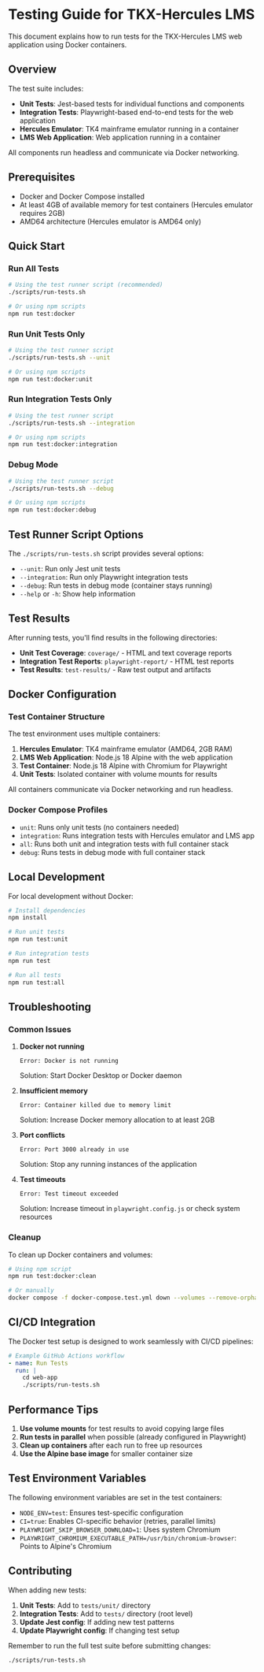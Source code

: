 # Testing Guide for TKX-Hercules LMS

This document explains how to run tests for the TKX-Hercules LMS web application using Docker containers.

## Overview

The test suite includes:
- **Unit Tests**: Jest-based tests for individual functions and components
- **Integration Tests**: Playwright-based end-to-end tests for the web application
- **Hercules Emulator**: TK4 mainframe emulator running in a container
- **LMS Web Application**: Web application running in a container

All components run headless and communicate via Docker networking.

## Prerequisites

- Docker and Docker Compose installed
- At least 4GB of available memory for test containers (Hercules emulator requires 2GB)
- AMD64 architecture (Hercules emulator is AMD64 only)

## Quick Start

### Run All Tests
```bash
# Using the test runner script (recommended)
./scripts/run-tests.sh

# Or using npm scripts
npm run test:docker
```

### Run Unit Tests Only
```bash
# Using the test runner script
./scripts/run-tests.sh --unit

# Or using npm scripts
npm run test:docker:unit
```

### Run Integration Tests Only
```bash
# Using the test runner script
./scripts/run-tests.sh --integration

# Or using npm scripts
npm run test:docker:integration
```

### Debug Mode
```bash
# Using the test runner script
./scripts/run-tests.sh --debug

# Or using npm scripts
npm run test:docker:debug
```

## Test Runner Script Options

The `./scripts/run-tests.sh` script provides several options:

- `--unit`: Run only Jest unit tests
- `--integration`: Run only Playwright integration tests
- `--debug`: Run tests in debug mode (container stays running)
- `--help` or `-h`: Show help information

## Test Results

After running tests, you'll find results in the following directories:

- **Unit Test Coverage**: `coverage/` - HTML and text coverage reports
- **Integration Test Reports**: `playwright-report/` - HTML test reports
- **Test Results**: `test-results/` - Raw test output and artifacts

## Docker Configuration

### Test Container Structure

The test environment uses multiple containers:

1. **Hercules Emulator**: TK4 mainframe emulator (AMD64, 2GB RAM)
2. **LMS Web Application**: Node.js 18 Alpine with the web application
3. **Test Container**: Node.js 18 Alpine with Chromium for Playwright
4. **Unit Tests**: Isolated container with volume mounts for results

All containers communicate via Docker networking and run headless.

### Docker Compose Profiles

- `unit`: Runs only unit tests (no containers needed)
- `integration`: Runs integration tests with Hercules emulator and LMS app
- `all`: Runs both unit and integration tests with full container stack
- `debug`: Runs tests in debug mode with full container stack

## Local Development

For local development without Docker:

```bash
# Install dependencies
npm install

# Run unit tests
npm run test:unit

# Run integration tests
npm run test

# Run all tests
npm run test:all
```

## Troubleshooting

### Common Issues

1. **Docker not running**
   ```
   Error: Docker is not running
   ```
   Solution: Start Docker Desktop or Docker daemon

2. **Insufficient memory**
   ```
   Error: Container killed due to memory limit
   ```
   Solution: Increase Docker memory allocation to at least 2GB

3. **Port conflicts**
   ```
   Error: Port 3000 already in use
   ```
   Solution: Stop any running instances of the application

4. **Test timeouts**
   ```
   Error: Test timeout exceeded
   ```
   Solution: Increase timeout in `playwright.config.js` or check system resources

### Cleanup

To clean up Docker containers and volumes:

```bash
# Using npm script
npm run test:docker:clean

# Or manually
docker compose -f docker-compose.test.yml down --volumes --remove-orphans
```

## CI/CD Integration

The Docker test setup is designed to work seamlessly with CI/CD pipelines:

```yaml
# Example GitHub Actions workflow
- name: Run Tests
  run: |
    cd web-app
    ./scripts/run-tests.sh
```

## Performance Tips

1. **Use volume mounts** for test results to avoid copying large files
2. **Run tests in parallel** when possible (already configured in Playwright)
3. **Clean up containers** after each run to free up resources
4. **Use the Alpine base image** for smaller container size

## Test Environment Variables

The following environment variables are set in the test containers:

- `NODE_ENV=test`: Ensures test-specific configuration
- `CI=true`: Enables CI-specific behavior (retries, parallel limits)
- `PLAYWRIGHT_SKIP_BROWSER_DOWNLOAD=1`: Uses system Chromium
- `PLAYWRIGHT_CHROMIUM_EXECUTABLE_PATH=/usr/bin/chromium-browser`: Points to Alpine's Chromium

## Contributing

When adding new tests:

1. **Unit Tests**: Add to `tests/unit/` directory
2. **Integration Tests**: Add to `tests/` directory (root level)
3. **Update Jest config**: If adding new test patterns
4. **Update Playwright config**: If changing test setup

Remember to run the full test suite before submitting changes:

```bash
./scripts/run-tests.sh
``` 